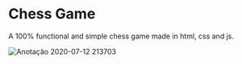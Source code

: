 # Chess Game

A 100% functional and simple chess game made in html, css and js.

![Anotação 2020-07-12 213703](https://user-images.githubusercontent.com/42273547/87260756-bf768280-c489-11ea-995c-6616e264ea69.png)
